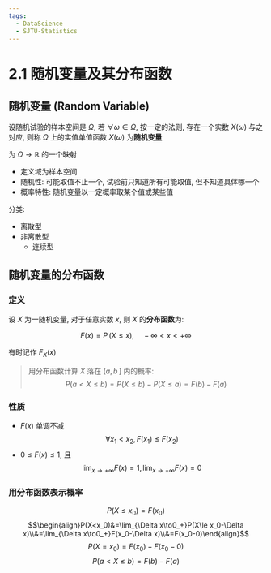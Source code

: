 ```yaml
---
tags:
  - DataScience
  - SJTU-Statistics
---
```

2.1 随机变量及其分布函数
===
## 随机变量 (Random Variable)
设随机试验的样本空间是 $\mathit \Omega$, 若 $\forall\omega\in\mathit\Omega$, 按⼀定的法则, 存在⼀个实数 $X(\omega)$ 与之对应, 则称 $\mathit\Omega$ 上的实值单值函数 $X(\omega)$ 为**随机变量**

为 $\mathit\Omega\to\mathbb R$ 的一个映射
- 定义域为样本空间
- 随机性: 可能取值不止一个, 试验前只知道所有可能取值, 但不知道具体哪一个
- 概率特性: 随机变量以一定概率取某个值或某些值

分类: 
- 离散型
- 非离散型
	- 连续型

## 随机变量的分布函数
### 定义
设 $X$ 为一随机变量, 对于任意实数 $x$, 则 $X$ 的**分布函数**为:

$$F(x) = P\,(X\le x),\quad-\infty<x<+\infty$$

有时记作 $F_X(x)$

> 用分布函数计算 $X$ 落在 $(a,b\,]$ 内的概率:
> $$P(a<X\le b) = P(X\le b)-P(X\le a) = F(b)- F(a)$$

### 性质
- $F(x)$ 单调不减
    $$\forall x_1<x_2, F(x_1)\le F(x_2)$$
- $0\le F(x) \le 1$, 且 
    $$\lim_{x\to+\infty}F(x) = 1,\lim_{x\to-\infty}F(x) = 0$$
### 用分布函数表示概率
$$P(X\le x_0) = F(x_0)$$
$$\begin{align}P(X<x_0)&=\lim_{\Delta x\to0_+}P(X\le x_0-\Delta x)\\&=\lim_{\Delta x\to0_+}F(x_0-\Delta x)\\&=F(x_0-0)\end{align}$$
$$P(X=x_0) = F(x_0) - F(x_0-0)$$
$$P(a<X\le b) = F(b) - F(a)$$

